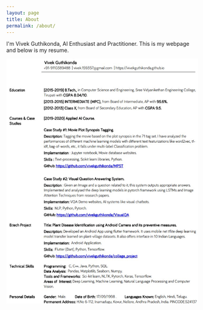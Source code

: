 ```yaml
---
layout: page
title: About
permalink: /about/
---
```

I'm Vivek Guthikonda, AI Enthusiast and Practitioner. This is my webpage and below is my resume.

![image](resume.jpg)
 
